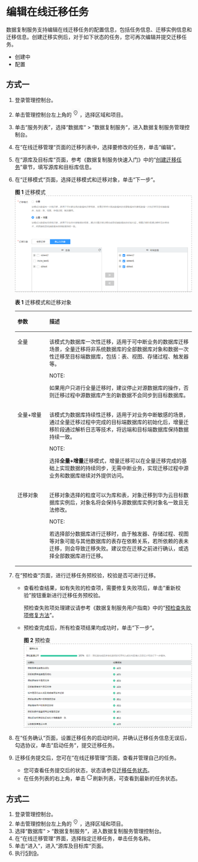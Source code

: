 # 编辑在线迁移任务<a name="drs_03_0002"></a>

数据复制服务支持编辑在线迁移任务的配置信息，包括任务信息、迁移实例信息和迁移信息。创建迁移实例后，对于如下状态的任务，您可再次编辑并提交迁移任务。

-   创建中
-   配置

## 方式一<a name="section4298797218435"></a>

1.  登录管理控制台。
2.  单击管理控制台左上角的![](figures/icon-region.png)，选择区域和项目。
3.  单击“服务列表”，选择“数据库“  \>  “数据复制服务“，进入数据复制服务管理控制台。
4.  在“在线迁移管理“页面的迁移列表中，选择要修改的任务，单击“编辑“。
5.  <a name="li105671010104417"></a>在“源库及目标库“页面，参考《数据复制服务快速入门》中的“[创建迁移任务](https://support.huaweicloud.com/qs-drs/drs_02_0002.html)”章节，填写源库和目标库信息。
6.  在“迁移模式“页面，选择迁移模式和迁移对象，单击“下一步“。

    **图 1**  迁移模式<a name="fig11392152817325"></a>  
    ![](figures/迁移模式.png "迁移模式")

    **表 1**  迁移模式和迁移对象

    <a name="table165921932111919"></a>
    <table><thead align="left"><tr id="row165921632141911"><th class="cellrowborder" valign="top" width="18%" id="mcps1.2.3.1.1"><p id="p1759233261916"><a name="p1759233261916"></a><a name="p1759233261916"></a><strong id="b1783318515228"><a name="b1783318515228"></a><a name="b1783318515228"></a>参数</strong></p>
    </th>
    <th class="cellrowborder" valign="top" width="82%" id="mcps1.2.3.1.2"><p id="p159273271920"><a name="p159273271920"></a><a name="p159273271920"></a><strong id="b1375014457264"><a name="b1375014457264"></a><a name="b1375014457264"></a>描述</strong></p>
    </th>
    </tr>
    </thead>
    <tbody><tr id="row2059243216195"><td class="cellrowborder" valign="top" width="18%" headers="mcps1.2.3.1.1 "><p id="p7592163212195"><a name="p7592163212195"></a><a name="p7592163212195"></a>全量</p>
    </td>
    <td class="cellrowborder" valign="top" width="82%" headers="mcps1.2.3.1.2 "><p id="p759283220192"><a name="p759283220192"></a><a name="p759283220192"></a>该模式为数据库一次性迁移，适用于可中断业务的数据库迁移场景，全量迁移将非系统数据库的全部数据库对象和数据一次性迁移至目标端数据库，包括：表、视图、存储过程、触发器等。</p>
    <div class="note" id="note1661431912211"><a name="note1661431912211"></a><a name="note1661431912211"></a><span class="notetitle"> NOTE: </span><div class="notebody"><p id="p12614191914218"><a name="p12614191914218"></a><a name="p12614191914218"></a>如果用户只进行全量迁移时，建议停止对源数据库的操作，否则迁移过程中源数据库产生的新数据不会同步到目标数据库。</p>
    </div></div>
    </td>
    </tr>
    <tr id="row2592193212194"><td class="cellrowborder" valign="top" width="18%" headers="mcps1.2.3.1.1 "><p id="p7592232201911"><a name="p7592232201911"></a><a name="p7592232201911"></a>全量+增量</p>
    </td>
    <td class="cellrowborder" valign="top" width="82%" headers="mcps1.2.3.1.2 "><p id="p1592103251919"><a name="p1592103251919"></a><a name="p1592103251919"></a>该模式为数据库持续性迁移，适用于对业务中断敏感的场景，通过全量迁移过程中完成的目标端数据库的初始化后，增量迁移阶段通过解析日志等技术，将远端和目标端数据库保持数据持续一致。</p>
    <div class="note" id="note441338192113"><a name="note441338192113"></a><a name="note441338192113"></a><span class="notetitle"> NOTE: </span><div class="notebody"><p id="p1463882115"><a name="p1463882115"></a><a name="p1463882115"></a>选择<span class="uicontrol" id="uicontrol24738122117"><a name="uicontrol24738122117"></a><a name="uicontrol24738122117"></a><b>全量+增量</b></span>迁移模式，增量迁移可以在全量迁移完成的基础上实现数据的持续同步，无需中断业务，实现迁移过程中源业务和数据库继续对外提供访问。</p>
    </div></div>
    </td>
    </tr>
    <tr id="row559273214193"><td class="cellrowborder" valign="top" width="18%" headers="mcps1.2.3.1.1 "><p id="p14592132171916"><a name="p14592132171916"></a><a name="p14592132171916"></a>迁移对象</p>
    </td>
    <td class="cellrowborder" valign="top" width="82%" headers="mcps1.2.3.1.2 "><p id="p85921932191910"><a name="p85921932191910"></a><a name="p85921932191910"></a>迁移对象选择的粒度可以为库和表，对象迁移到华为云目标数据库实例后，对象名将会保持与源数据库实例对象名一致且无法修改。</p>
    <div class="note" id="note6192135932115"><a name="note6192135932115"></a><a name="note6192135932115"></a><span class="notetitle"> NOTE: </span><div class="notebody"><p id="p161921759152114"><a name="p161921759152114"></a><a name="p161921759152114"></a>若选择部分数据库进行迁移时，由于触发器、存储过程、视图等对象可能与其他数据库的表存在依赖关系，若所依赖的表未迁移，则会导致迁移失败。建议您在迁移之前进行确认，或选择全部数据库进行迁移。</p>
    </div></div>
    </td>
    </tr>
    </tbody>
    </table>

7.  在“预检查“页面，进行迁移任务预校验，校验是否可进行迁移。
    -   查看检查结果，如有失败的检查项，需要修复失败项后，单击“重新校验”按钮重新进行迁移任务预校验。

        预检查失败项处理建议请参考《数据复制服务用户指南》中的“[预检查失败项修复方法](https://support.huaweicloud.com/usermanual-drs/drs_precheck.html)”。

    -   预检查完成后，所有检查项结果均成功时，单击“下一步“。

        **图 2**  预检查<a name="fig103651345205418"></a>  
        ![](figures/预检查.png "预检查")


8.  在“任务确认“页面，设置迁移任务的启动时间，并确认迁移任务信息无误后，勾选协议，单击“启动任务“，提交迁移任务。
9.  <a name="li620112563620"></a>迁移任务提交后，您可在“在线迁移管理“页面，查看并管理自己的任务。
    -   您可查看任务提交后的状态，状态请参见[迁移任务状态](https://support.huaweicloud.com/qs-drs/drs_01_0021.html)。
    -   在任务列表的右上角，单击![](figures/icon-load.png)刷新列表，可查看到最新的任务状态。


## 方式二<a name="section11473394154445"></a>

1.  登录管理控制台。
2.  单击管理控制台左上角的![](figures/icon-region.png)，选择区域和项目。
3.  选择“数据库“  \>  “数据复制服务“，进入数据复制服务管理控制台。
4.  在“在线迁移管理“界面，选择指定迁移任务，单击任务名称。
5.  单击“进入“，进入“源库及目标库“页面。
6.  执行[5](#li105671010104417)到[9](#li620112563620)。

